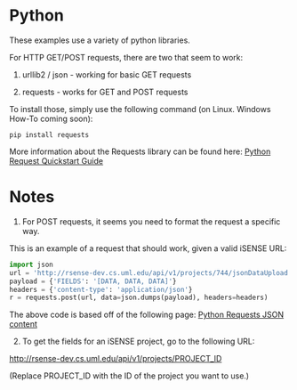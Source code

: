 Python
=====

These examples use a variety of python libraries.

For HTTP GET/POST requests, there are two that seem to work:

1) urllib2 / json - working for basic GET requests

2) requests - works for GET and POST requests

To install those, simply use the following command (on Linux. Windows How-To coming soon):

```
pip install requests
```

More information about the Requests library can be found here: 
[Python Request Quickstart Guide](http://docs.python-requests.org/en/latest/user/quickstart/)

Notes
=====

1) For POST requests, it seems you need to format the request a specific way.

This is an example of a request that should work, given a valid iSENSE URL:

```python
import json
url = 'http://rsense-dev.cs.uml.edu/api/v1/projects/744/jsonDataUpload'
payload = {'FIELDS': '[DATA, DATA, DATA]'}
headers = {'content-type': 'application/json'}
r = requests.post(url, data=json.dumps(payload), headers=headers)
```

The above code is based off of the following page:
[Python Requests JSON content](http://docs.python-requests.org/en/latest/user/quickstart/#json-response-content)

2) To get the fields for an iSENSE project, go to the following URL:

http://rsense-dev.cs.uml.edu/api/v1/projects/PROJECT_ID

(Replace PROJECT_ID with the ID of the project you want to use.)